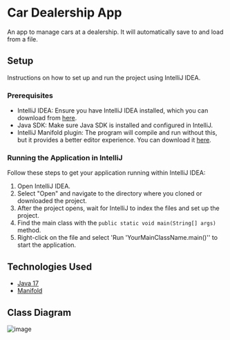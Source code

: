 # Car Dealership App

An app to manage cars at a dealership. It will automatically save to and load from a file.

## Setup

Instructions on how to set up and run the project using IntelliJ IDEA.

### Prerequisites

- IntelliJ IDEA: Ensure you have IntelliJ IDEA installed, which you can download from [here](https://www.jetbrains.com/idea/download/).
- Java SDK: Make sure Java SDK is installed and configured in IntelliJ.
- IntelliJ Manifold plugin: The program will compile and run without this, but it provides a better editor experience. You can download it [here](https://plugins.jetbrains.com/plugin/10057-manifold).

### Running the Application in IntelliJ

Follow these steps to get your application running within IntelliJ IDEA:

1. Open IntelliJ IDEA.
2. Select "Open" and navigate to the directory where you cloned or downloaded the project.
3. After the project opens, wait for IntelliJ to index the files and set up the project.
4. Find the main class with the `public static void main(String[] args)` method.
5. Right-click on the file and select 'Run 'YourMainClassName.main()'' to start the application.

## Technologies Used

- [Java 17](https://www.oracle.com/java/technologies/javase/jdk17-archive-downloads.html)
- [Manifold](https://github.com/manifold-systems/manifold)

## Class Diagram

![image](https://github.com/Benjamin-Bergman/CarDealership/assets/166551442/9464fc00-6cb7-434c-8fda-4dfce22b0ef5)

